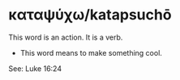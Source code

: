 # καταψύχω/katapsuchō
This word is an action. It is a verb.

* This word means to make something cool. 

See: Luke 16:24
